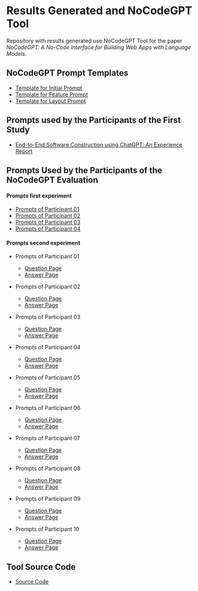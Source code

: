 # Results Generated and NoCodeGPT Tool

Repository with results generated use NoCodeGPT Tool for the paper _NoCodeGPT: A No-Code Interface for Building Web Apps with Language Models_.

## NoCodeGPT Prompt Templates

- [Template for Initial Prompt](./template_initial_prompt.md)
- [Template for Feature Prompt](./template_feature_prompt.md)
- [Template for Layout Prompt](./template_layout_prompt.md)

## Prompts used by the Participants of the First Study

- [End-to-End Software Construction using ChatGPT: An Experience Report](https://github.com/mauricioms/results-generated-with-chatgpt)

## Prompts Used by the Participants of the NoCodeGPT Evaluation

#### Prompts first experiment

- [Prompts of Participant 01](./experiment_prompts_01/P1.md)
- [Prompts of Participant 02](./experiment_prompts_01/P2.md)
- [Prompts of Participant 03](./experiment_prompts_01/P3.md)
- [Prompts of Participant 04](./experiment_prompts_01/P4.md)

#### Prompts second experiment

- Prompts of Participant 01  
  - [Question Page](./experiment_prompts_02/P01_QuestionPage.md)
  - [Answer Page](./experiment_prompts_02/P01_AnswerPage.md)

- Prompts of Participant 02
  - [Question Page](./experiment_prompts_02/P02_QuestionPage.md)
  - [Answer Page](./experiment_prompts_02/P02_AnswerPage.md)

- Prompts of Participant 03
  - [Question Page](./experiment_prompts_02/P03_QuestionPage.md)
  - [Answer Page](./experiment_prompts_02/P03_AnswerPage.md)

- Prompts of Participant 04
  - [Question Page](./experiment_prompts_02/P04_QuestionPage.md)
  - [Answer Page](./experiment_prompts_02/P04_AnswerPage.md)

- Prompts of Participant 05
  - [Question Page](./experiment_prompts_02/P05_QuestionPage.md)
  - [Answer Page](./experiment_prompts_02/P05_AnswerPage.md)

- Prompts of Participant 06
  - [Question Page](./experiment_prompts_02/P06_QuestionPage.md)
  - [Answer Page](./experiment_prompts_02/P06_AnswerPage.md)

- Prompts of Participant 07
  - [Question Page](./experiment_prompts_02/P07_QuestionPage.md)
  - [Answer Page](./experiment_prompts_02/P07_AnswerPage.md)

- Prompts of Participant 08
  - [Question Page](./experiment_prompts_02/P08_QuestionPage.md)
  - [Answer Page](./experiment_prompts_02/P08_AnswerPage.md)

- Prompts of Participant 09
  - [Question Page](./experiment_prompts_02/P09_QuestionPage.md)
  - [Answer Page](./experiment_prompts_02/P09_AnswerPage.md)

- Prompts of Participant 10
  - [Question Page](./experiment_prompts_02/P10_QuestionPage.md)
  - [Answer Page](./experiment_prompts_02/P10_AnswerPage.md)

## Tool Source Code

- [Source Code](./tool_source_code)

